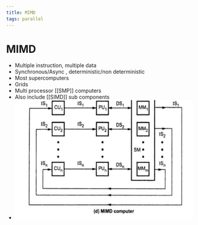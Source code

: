 ```yaml
---
title: MIMD
tags: parallel 
---
```


# MIMD
- Multiple instruction, multiple data
- Synchronous/Async , deterministic/non deterministic
- Most supercomputers
- Grids
- Multi processor [[SMP]] computers
- Also include [[SIMD]] sub components
- ![im](assets/Pasted%20Image%2020220506151115.png)




















































